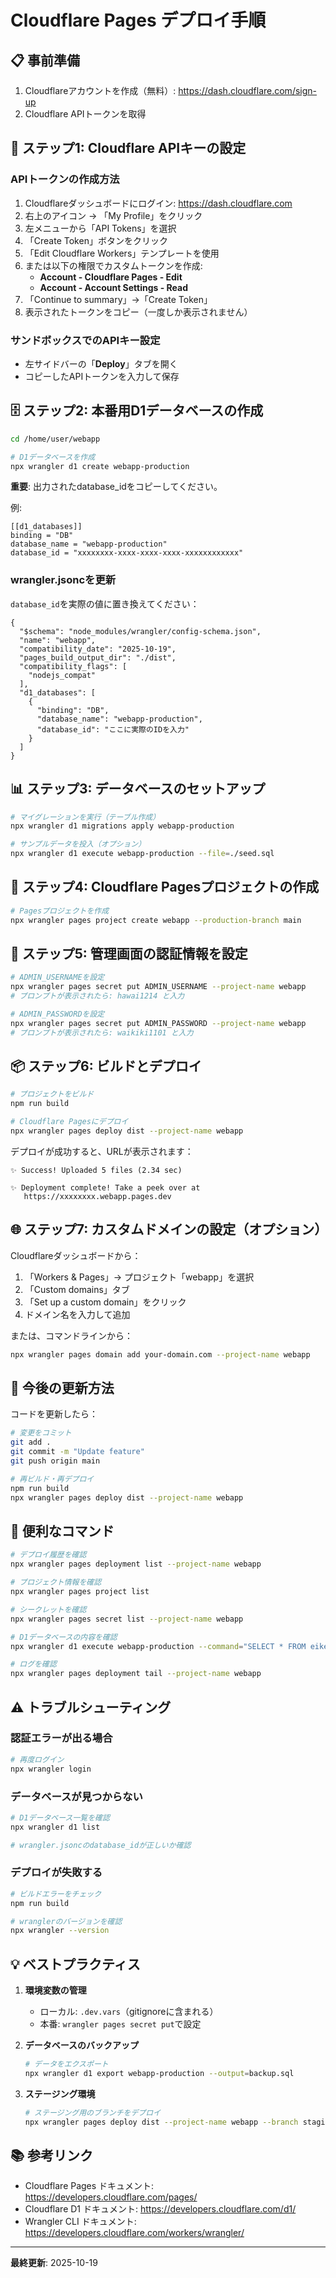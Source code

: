 # Cloudflare Pages デプロイ手順

## 📋 事前準備

1. Cloudflareアカウントを作成（無料）: https://dash.cloudflare.com/sign-up
2. Cloudflare APIトークンを取得

## 🔑 ステップ1: Cloudflare APIキーの設定

### APIトークンの作成方法

1. Cloudflareダッシュボードにログイン: https://dash.cloudflare.com
2. 右上のアイコン → 「My Profile」をクリック
3. 左メニューから「API Tokens」を選択
4. 「Create Token」ボタンをクリック
5. 「Edit Cloudflare Workers」テンプレートを使用
6. または以下の権限でカスタムトークンを作成:
   - **Account - Cloudflare Pages - Edit**
   - **Account - Account Settings - Read**
7. 「Continue to summary」→「Create Token」
8. 表示されたトークンをコピー（一度しか表示されません）

### サンドボックスでのAPIキー設定

- 左サイドバーの「**Deploy**」タブを開く
- コピーしたAPIトークンを入力して保存

## 🗄️ ステップ2: 本番用D1データベースの作成

```bash
cd /home/user/webapp

# D1データベースを作成
npx wrangler d1 create webapp-production
```

**重要**: 出力されたdatabase_idをコピーしてください。

例:
```
[[d1_databases]]
binding = "DB"
database_name = "webapp-production"
database_id = "xxxxxxxx-xxxx-xxxx-xxxx-xxxxxxxxxxxx"
```

### wrangler.jsoncを更新

`database_id`を実際の値に置き換えてください：

```jsonc
{
  "$schema": "node_modules/wrangler/config-schema.json",
  "name": "webapp",
  "compatibility_date": "2025-10-19",
  "pages_build_output_dir": "./dist",
  "compatibility_flags": [
    "nodejs_compat"
  ],
  "d1_databases": [
    {
      "binding": "DB",
      "database_name": "webapp-production",
      "database_id": "ここに実際のIDを入力"
    }
  ]
}
```

## 📊 ステップ3: データベースのセットアップ

```bash
# マイグレーションを実行（テーブル作成）
npx wrangler d1 migrations apply webapp-production

# サンプルデータを投入（オプション）
npx wrangler d1 execute webapp-production --file=./seed.sql
```

## 🚀 ステップ4: Cloudflare Pagesプロジェクトの作成

```bash
# Pagesプロジェクトを作成
npx wrangler pages project create webapp --production-branch main
```

## 🔐 ステップ5: 管理画面の認証情報を設定

```bash
# ADMIN_USERNAMEを設定
npx wrangler pages secret put ADMIN_USERNAME --project-name webapp
# プロンプトが表示されたら: hawai1214 と入力

# ADMIN_PASSWORDを設定
npx wrangler pages secret put ADMIN_PASSWORD --project-name webapp
# プロンプトが表示されたら: waikiki1101 と入力
```

## 📦 ステップ6: ビルドとデプロイ

```bash
# プロジェクトをビルド
npm run build

# Cloudflare Pagesにデプロイ
npx wrangler pages deploy dist --project-name webapp
```

デプロイが成功すると、URLが表示されます：
```
✨ Success! Uploaded 5 files (2.34 sec)

✨ Deployment complete! Take a peek over at
   https://xxxxxxxx.webapp.pages.dev
```

## 🌐 ステップ7: カスタムドメインの設定（オプション）

Cloudflareダッシュボードから：
1. 「Workers & Pages」→ プロジェクト「webapp」を選択
2. 「Custom domains」タブ
3. 「Set up a custom domain」をクリック
4. ドメイン名を入力して追加

または、コマンドラインから：
```bash
npx wrangler pages domain add your-domain.com --project-name webapp
```

## 🔄 今後の更新方法

コードを更新したら：

```bash
# 変更をコミット
git add .
git commit -m "Update feature"
git push origin main

# 再ビルド・再デプロイ
npm run build
npx wrangler pages deploy dist --project-name webapp
```

## 📝 便利なコマンド

```bash
# デプロイ履歴を確認
npx wrangler pages deployment list --project-name webapp

# プロジェクト情報を確認
npx wrangler pages project list

# シークレットを確認
npx wrangler pages secret list --project-name webapp

# D1データベースの内容を確認
npx wrangler d1 execute webapp-production --command="SELECT * FROM eiken_levels"

# ログを確認
npx wrangler pages deployment tail --project-name webapp
```

## ⚠️ トラブルシューティング

### 認証エラーが出る場合
```bash
# 再度ログイン
npx wrangler login
```

### データベースが見つからない
```bash
# D1データベース一覧を確認
npx wrangler d1 list

# wrangler.jsoncのdatabase_idが正しいか確認
```

### デプロイが失敗する
```bash
# ビルドエラーをチェック
npm run build

# wranglerのバージョンを確認
npx wrangler --version
```

## 💡 ベストプラクティス

1. **環境変数の管理**
   - ローカル: `.dev.vars`（gitignoreに含まれる）
   - 本番: `wrangler pages secret put`で設定

2. **データベースのバックアップ**
   ```bash
   # データをエクスポート
   npx wrangler d1 export webapp-production --output=backup.sql
   ```

3. **ステージング環境**
   ```bash
   # ステージング用のブランチをデプロイ
   npx wrangler pages deploy dist --project-name webapp --branch staging
   ```

## 📚 参考リンク

- Cloudflare Pages ドキュメント: https://developers.cloudflare.com/pages/
- Cloudflare D1 ドキュメント: https://developers.cloudflare.com/d1/
- Wrangler CLI ドキュメント: https://developers.cloudflare.com/workers/wrangler/

---

**最終更新**: 2025-10-19
